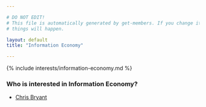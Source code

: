 ```yaml
---

# DO NOT EDIT!
# This file is automatically generated by get-members. If you change it, bad
# things will happen.

layout: default
title: "Information Economy"

---
```


{% include interests/information-economy.md %}

### Who is interested in Information Economy?


* [Chris Bryant](../members/chris-bryant.html)
